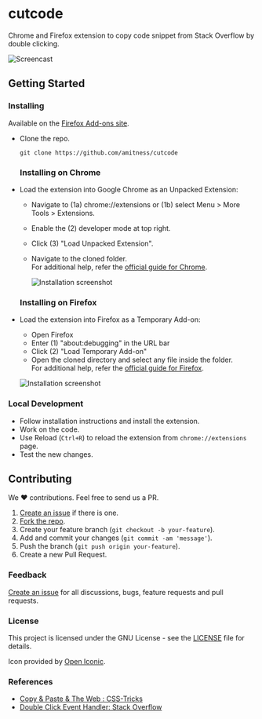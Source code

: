 # cutcode


Chrome and Firefox extension to copy code snippet from Stack Overflow by double clicking. 

![Screencast](http://i.imgur.com/RbV6GgQ.gif)

## Getting Started

### Installing

Available on the [Firefox Add-ons site](https://addons.mozilla.org/en-US/firefox/addon/cutcode/).


- Clone the repo.

  ```shell
  git clone https://github.com/amitness/cutcode
  ```
  
  ### Installing on Chrome

- Load the extension into Google Chrome as an Unpacked Extension:

  
  - Navigate to (1a) chrome://extensions or (1b) select Menu > More Tools > Extensions.
  - Enable the (2) developer mode at top right.
  - Click (3) "Load Unpacked Extension".
  - Navigate to the cloned folder.  
  For additional help, refer the [official guide for Chrome](https://developer.chrome.com/extensions/getstarted#unpacked).
  
  
	![Installation screenshot](https://cloud.githubusercontent.com/assets/6765956/23824934/6104b958-064e-11e7-9834-9ec025b068c2.png)

  ### Installing on Firefox
- Load the extension into Firefox as a Temporary Add-on:

    - Open Firefox
    - Enter (1) "about:debugging" in the URL bar
    - Click (2) "Load Temporary Add-on"
    - Open the cloned directory and select any file inside the folder.  
    For additional help, refer the [official guide for Firefox](https://developer.mozilla.org/en-US/Add-ons/WebExtensions/Temporary_Installation_in_Firefox).
  
	![Installation screenshot](https://cloud.githubusercontent.com/assets/6765956/23825005/c8b70bfe-064f-11e7-9a9c-c228a6729b9c.png)


### Local Development
  - Follow installation instructions and install the extension.
  - Work on the code.
  - Use Reload (`Ctrl+R`) to reload the extension from `chrome://extensions` page.
  - Test the new changes.

## Contributing
We :heart: contributions. Feel free to send us a PR.

1. [Create an issue](https://github.com/amitness/cutcode/issues/new) if there is one.
2. [Fork the repo](https://github.com/amitness/cutcode/fork).
3. Create your feature branch (`git checkout -b your-feature`).
4. Add and commit your changes (`git commit -am 'message'`).
5. Push the branch (`git push origin your-feature`).
6. Create a new Pull Request.

### Feedback
[Create an issue](https://github.com/amitness/cutcode/issues) for all discussions, bugs, feature requests and pull requests.

### License

This project is licensed under the GNU License - see the [LICENSE](LICENSE) file for details.

Icon provided by [Open Iconic](http://www.useiconic.com/open).

### References
- [Copy & Paste & The Web : CSS-Tricks](https://css-tricks.com/copy-paste-the-web/)
- [Double Click Event Handler: Stack Overflow](http://stackoverflow.com/questions/6462909/how-to-add-doubleclick-event-to-canvas-element-using-the-addeventlistener-meth)

